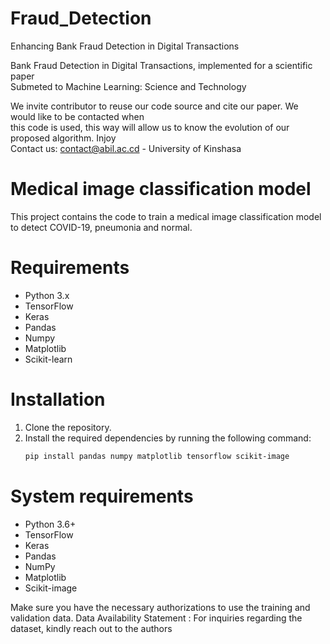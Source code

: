 # Fraud_Detection
Enhancing Bank Fraud Detection in Digital Transactions


Bank Fraud Detection in Digital Transactions, implemented for a scientific paper                      
Submeted to Machine Learning: Science and Technology                   
                                                                                                        
We invite contributor to reuse our code source and cite our paper. We would like to be contacted when        
this code is used, this way will allow us to know the evolution of our proposed algorithm. Injoy        
Contact us: contact@abil.ac.cd - University of Kinshasa                            

# Medical image classification model
This project contains the code to train a medical image classification model to detect COVID-19, pneumonia and normal.

# Requirements
- Python 3.x
- TensorFlow
- Keras
- Pandas
- Numpy
- Matplotlib
- Scikit-learn
  
# Installation
1. Clone the repository.
2. Install the required dependencies by running the following command:
   ```bash
   pip install pandas numpy matplotlib tensorflow scikit-image
   ```
# System requirements
- Python 3.6+
- TensorFlow
- Keras
- Pandas
- NumPy
- Matplotlib
- Scikit-image

Make sure you have the necessary authorizations to use the training and validation data.
Data Availability Statement : For inquiries regarding the dataset, kindly reach out to the authors


